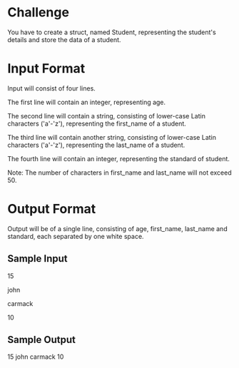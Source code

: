 # Challenge
You have to create a struct, named Student, representing the student's details and store the data of a student.

# Input Format

<p>Input will consist of four lines.</p>
<p>The first line will contain an integer, representing age.</p>
<p>The second line will contain a string, consisting of lower-case Latin characters ('a'-'z'), representing the first_name of a student.</p>
<p>The third line will contain another string, consisting of lower-case Latin characters ('a'-'z'), representing the last_name of a student.</p>
<p>The fourth line will contain an integer, representing the standard of student.</p>

<p>Note: The number of characters in first_name and last_name will not exceed 50.</p>

# Output Format

<p>Output will be of a single line, consisting of age, first_name, last_name and standard, each separated by one white space.</p>

## Sample Input

<p>15</p>
<p>john</p>
<p>carmack</p>
<p>10</p>

## Sample Output

<p>15 john carmack 10</p>
